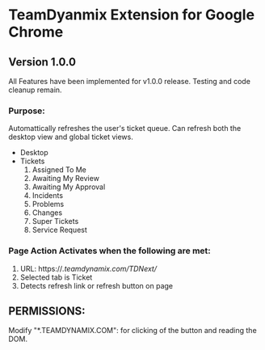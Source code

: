 # TeamDyanmix Extension for Google Chrome
## Version 1.0.0
All Features have been implemented for v1.0.0 release.
Testing and code cleanup remain.

### Purpose:
Automattically refreshes the user's ticket queue. Can refresh both the desktop view and global ticket views.
* Desktop
* Tickets
    1. Assigned To Me
    2. Awaiting My Review
    3. Awaiting My Approval
    4. Incidents
    5. Problems
    6. Changes
    7. Super Tickets
    8. Service Request
### Page Action Activates when the following are met:
1. URL: https://*.teamdynamix.com/TDNext/*
2. Selected tab is Ticket
3. Detects refresh link or refresh button on page

## PERMISSIONS:
Modify "*.TEAMDYNAMIX.COM": for clicking of the button and reading the DOM.

